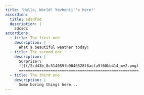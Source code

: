 ```yaml
---
title: 'Hello, World! Yevhenii''s here!'
accordion:
  title: sdsdfsd
  description: |
    sdcsdc
accordions:
  - title: The first one
    description: |
      What a beautiful weather today!
  - title: The second one
    description: |
      Surprize!\
      ![](/2cd43b_8c514089fb9046528f6acfa9f60bb414_mv2.png)
      =====================================================
  - title: The third one
    description: |
      Some boring things here...
---
```






















